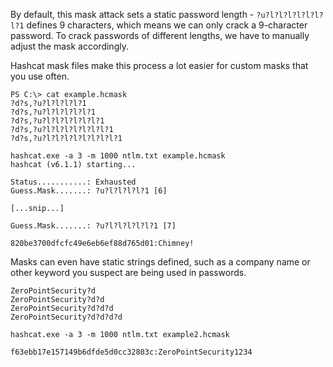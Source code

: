 By default, this mask attack sets a static password length - `?u?l?l?l?l?l?l?l?1` defines 9 characters, which means we can only crack a 9-character password. To crack passwords of different lengths, we have to manually adjust the mask accordingly.

Hashcat mask files make this process a lot easier for custom masks that you use often.
```
PS C:\> cat example.hcmask
?d?s,?u?l?l?l?l?1
?d?s,?u?l?l?l?l?l?1
?d?s,?u?l?l?l?l?l?l?1
?d?s,?u?l?l?l?l?l?l?l?1
?d?s,?u?l?l?l?l?l?l?l?l?1

hashcat.exe -a 3 -m 1000 ntlm.txt example.hcmask
hashcat (v6.1.1) starting...

Status...........: Exhausted
Guess.Mask.......: ?u?l?l?l?l?1 [6]

[...snip...]

Guess.Mask.......: ?u?l?l?l?l?l?1 [7]

820be3700dfcfc49e6eb6ef88d765d01:Chimney!
```
  

Masks can even have static strings defined, such as a company name or other keyword you suspect are being used in passwords.
```
ZeroPointSecurity?d
ZeroPointSecurity?d?d
ZeroPointSecurity?d?d?d
ZeroPointSecurity?d?d?d?d
```

```
hashcat.exe -a 3 -m 1000 ntlm.txt example2.hcmask

f63ebb17e157149b6dfde5d0cc32803c:ZeroPointSecurity1234
```